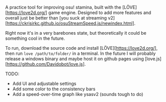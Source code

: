 A practice tool for improving osu! stamina, built with the [LÖVE][https://love2d.org/] game engine. Designed to add more features and overall just be better than [you suck at streaming v2][https://ckrisirkc.github.io/osuStreamSpeed.js/newindex.html].

Right now it's in a very barebones state, but theoretically it could be something cool in the future. 

To run, download the source code and install [LÖVE][https://love2d.org/], then run `love /path/to/folder/` in a terminal. In the future I will probably release a windows binary and maybe host it on github pages using [love.js][https://github.com/Davidobot/love.js].

TODO:
- Add UI and adjustable settings
- Add some color to the consistency bars 
- Add a speed-over-time graph like ysasv2 (sounds tough to do)